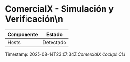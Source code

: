 # ComercialX - Simulación y Verificación\n

| Componente   | Estado        |
|--------------|----------------|
| Hosts        | Detectado |\n| Resolución   | OK        |\n| Backend      | Sin respuesta |\n

Timestamp: 2025-08-14T23:07:34Z
*ComercialX Cockpit CLI*
